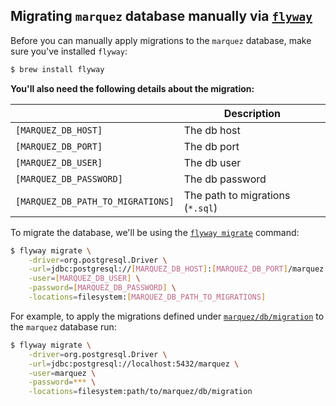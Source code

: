 ## Migrating `marquez` database manually via [`flyway`](https://flywaydb.org)

Before you can manually apply migrations to the `marquez` database, make sure you've installed `flyway`:

```bash
$ brew install flyway
```

**You'll also need the following details about the migration:**

|                                   | **Description**                  |
|:----------------------------------|----------------------------------|
| `[MARQUEZ_DB_HOST]`               | The db host                      |
| `[MARQUEZ_DB_PORT]`               | The db port                      |
| `[MARQUEZ_DB_USER]`               | The db user                      |
| `[MARQUEZ_DB_PASSWORD]`           | The db password                  |
| `[MARQUEZ_DB_PATH_TO_MIGRATIONS]` | The path to migrations (`*.sql`) |

To migrate the database, we'll be using the [`flyway migrate`](https://flywaydb.org/documentation/usage/commandline/migrate) command:

```bash
$ flyway migrate \
    -driver=org.postgresql.Driver \
    -url=jdbc:postgresql://[MARQUEZ_DB_HOST]:[MARQUEZ_DB_PORT]/marquez \
    -user=[MARQUEZ_DB_USER] \
    -password=[MARQUEZ_DB_PASSWORD] \
    -locations=filesystem:[MARQUEZ_DB_PATH_TO_MIGRATIONS]
```

For example, to apply the migrations defined under [`marquez/db/migration`](https://github.com/MarquezProject/marquez/tree/main/api/src/main/resources/marquez/db/migration) to the `marquez` database run:

```bash
$ flyway migrate \
    -driver=org.postgresql.Driver \
    -url=jdbc:postgresql://localhost:5432/marquez \
    -user=marquez \
    -password=*** \
    -locations=filesystem:path/to/marquez/db/migration
```

